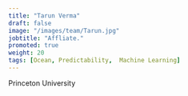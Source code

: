 ```yaml
---
title: "Tarun Verma"
draft: false
image: "/images/team/Tarun.jpg"
jobtitle: "Affliate."
promoted: true
weight: 20
tags: [Ocean, Predictability,  Machine Learning]
---
```



Princeton University
